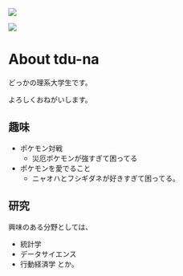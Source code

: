 ![](https://komarev.com/ghpvc/?username=tdu-na&color=brightgreen)

![](http://github-profile-summary-cards.vercel.app/api/cards/profile-details?username=tdu-na&theme={solarized_dark})
# About tdu-na

どっかの理系大学生です。

よろしくおねがいします。

## 趣味
- ポケモン対戦
    - 災厄ポケモンが強すぎて困ってる
- ポケモンを愛でること
    - ニャオハとフシギダネが好きすぎて困ってる。

## 研究
興味のある分野としては、
- 統計学
- データサイエンス
- 行動経済学
とか。

